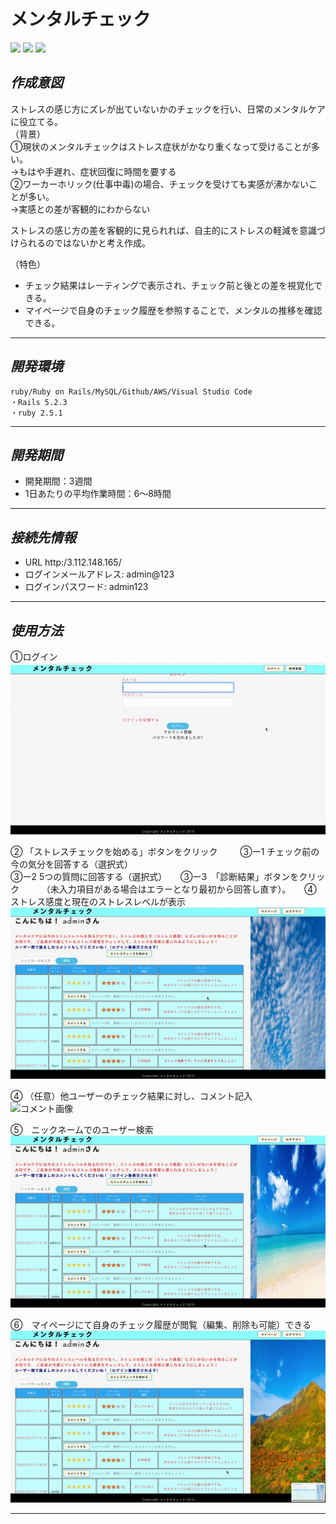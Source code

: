 # メンタルチェック

<img src="https://github.com/HIDEHIKO0522/git_mentalcheck/blob/master/mental_index.png" width="280px"> <img src="https://github.com/HIDEHIKO0522/git_mentalcheck/blob/master/mental_new.png" width="280px"> <img src="https://github.com/HIDEHIKO0522/git_mentalcheck/blob/master/mental_show.png" width="280px">

## *作成意図* 
ストレスの感じ方にズレが出ていないかのチェックを行い、日常のメンタルケアに役立てる。  
（背景）  
①現状のメンタルチェックはストレス症状がかなり重くなって受けることが多い。  
→もはや手遅れ、症状回復に時間を要する  
②ワーカーホリック(仕事中毒)の場合、チェックを受けても実感が沸かないことが多い。  
→実感との差が客観的にわからない  

ストレスの感じ方の差を客観的に見られれば、自主的にストレスの軽減を意識づけられるのではないかと考え作成。

（特色）  
* チェック結果はレーティングで表示され、チェック前と後との差を視覚化できる。  
* マイページで自身のチェック履歴を参照することで、メンタルの推移を確認できる。  
***

## *開発環境*
    ruby/Ruby on Rails/MySQL/Github/AWS/Visual Studio Code
    ・Rails 5.2.3 
    ・ruby 2.5.1
***    

## *開発期間*
  * 開発期間：3週間
  * 1日あたりの平均作業時間：6〜8時間
 *** 

## *接続先情報*
  * URL http:/3.112.148.165/
  * ログインメールアドレス: admin@123
  * ログインパスワード: admin123
***

## *使用方法*
  ①ログイン  
![ログイン画像](mental_login.gif)

  ② 「ストレスチェックを始める」ボタンをクリック  　　
  ③ー1 チェック前の今の気分を回答する（選択式）  　　  
  ③ー2 5つの質問に回答する（選択式）  　
  ③ー3　「診断結果」ボタンをクリック    　　
  （未入力項目がある場合はエラーとなり最初から回答し直す）。 　
  ④ ストレス感度と現在のストレスレベルが表示  　　
![登録画像](mental_new.gif) 
 
  ④ （任意）他ユーザーのチェック結果に対し、コメント記入　
![コメント画像](mental_comment.gif)   

  ⑤　ニックネームでのユーザー検索　　
![検索画像](mental_search.gif) 

  ⑥　マイページにて自身のチェック履歴が閲覧（編集、削除も可能）できる  
![マイページ画像](mental_mypage.gif)   
  
 ***
